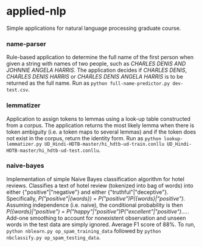 # applied-nlp

Simple applications for natural language processing graduate course. 

### name-parser

Rule-based application to determine the full name of the first person when given a string with names of two people, such as *CHARLES DENIS AND JOHNNIE ANGELA HARRIS*. The application decides if *CHARLES DENIS*, *CHARLES DENIS HARRIS* or *CHARLES DENIS ANGELA HARRIS* is to be returned as the full name. Run as `python full-name-predictor.py dev-test.csv`. 

### lemmatizer

Application to assign tokens to lemmas using a look-up table constructed from a corpus. The application returns the most likely lemma when there is token ambiguity (i.e. a token maps to several lemmas) and if the token does not exist in the corpus, return the identity form. Run as `python lookup-lemmatizer.py UD_Hindi-HDTB-master/hi_hdtb-ud-train.conllu UD_Hindi-HDTB-master/hi_hdtb-ud-test.conllu`.

### naive-bayes

Implementation of simple Naive Bayes classification algorithm for hotel reviews. Classifies a text of hotel review (tokenized into bag of words) into either {"positive"|"negative"} and either {"truthful"|"deceptive"}. Specifically, *P("positive"|{words}) = P("positive")P({words}|"positive")*. Assuming independence (i.e. naive), the conditional probability is then *P({words}|"positive") = P("happy"|"positive")P("excellent"|"positive")....*. Add-one smoothing to account for nonexistent observation and unseen words in the test data are simply ignored. Average F1 score of 88%. To run, `python nblearn.py op_spam_training_data` followed by `python nbclassify.py op_spam_testing_data`.
